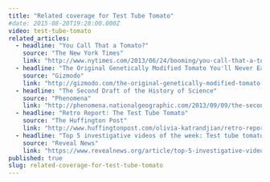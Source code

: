 ```yaml
---
title: "Related coverage for Test Tube Tomato"
#date: 2015-08-20T19:28:00.000Z
video: test-tube-tomato
related_articles:
  - headline: "You Call That a Tomato?"
    source: "The New York Times"
    link: "http://www.nytimes.com/2013/06/24/booming/you-call-that-a-tomato.html?ref=booming&_r=0"
  - headline: "The Original Genetically Modified Tomato You'll Never Eat Again"
    source: "Gizmodo"
    link: "http://gizmodo.com/the-original-genetically-modified-tomato-youll-never-ea-559924439"
  - headline: "The Second Draft of the History of Science"
    source: "Phenomena"
    link: "http://phenomena.nationalgeographic.com/2013/09/09/the-second-draft-of-the-history-of-science/"
  - headline: "Retro Report: The Test Tube Tomato"
    source: "The Huffington Post"
    link: "http://www.huffingtonpost.com/olivia-katrandjian/retro-report-the-test-tube_b_3492318.html"
  - headline: "Top 5 investigative videos of the week: Test tube tomatoes"
    source: "Reveal News"
    link: "https://www.revealnews.org/article/top-5-investigative-videos-of-the-week-test-tube-tomatoes/"
published: true
slug: related-coverage-for-test-tube-tomato
---
```


